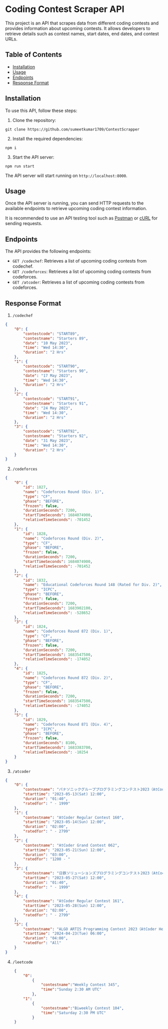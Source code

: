 # Coding Contest Scraper API

This project is an API that scrapes data from different coding contests and provides information about upcoming contests. It allows developers to retrieve details such as contest names, start dates, end dates, and contest URLs.

## Table of Contents
- [Installation](#installation)
- [Usage](#usage)
- [Endpoints](#endpoints)
- [Response Format](#response-format)


## Installation

To use this API, follow these steps:

1. Clone the repository:
```
git clone https://github.com/sumeetkumar1709/ContestScrapper
```


2. Install the required dependencies:
```
npm i
```

3. Start the API server:
```
npm run start

```

The API server will start running on `http://localhost:8000`.

## Usage

Once the API server is running, you can send HTTP requests to the available endpoints to retrieve upcoming coding contest information.

It is recommended to use an API testing tool such as [Postman](https://www.postman.com/) or [cURL](https://curl.se/) for sending requests.


## Endpoints

The API provides the following endpoints:

- `GET /codechef`: Retrieves a list of upcoming coding contests from codechef.
- `GET /codeforces`: Retrieves a list of upcoming coding contests from codeforces.
- `GET /atcoder`: Retrieves a list of upcoming coding contests from codeforces.

## Response Format

1. `/codechef`

```json
{
    "0": {
        "contestcode": "START89",
        "contestname": "Starters 89",
        "date": "10 May 2023",
        "time": "Wed 14:30",
        "duration": "2 Hrs"
    },
    "1": {
        "contestcode": "START90",
        "contestname": "Starters 90",
        "date": "17 May 2023",
        "time": "Wed 14:30",
        "duration": "2 Hrs"
    },
    "2": {
        "contestcode": "START91",
        "contestname": "Starters 91",
        "date": "24 May 2023",
        "time": "Wed 14:30",
        "duration": "2 Hrs"
    },
    "3": {
        "contestcode": "START92",
        "contestname": "Starters 92",
        "date": "31 May 2023",
        "time": "Wed 14:30",
        "duration": "2 Hrs"
    }
}
```
2. `/codeforces`

```json
{
    "0": {
        "id": 1827,
        "name": "Codeforces Round (Div. 1)",
        "type": "CF",
        "phase": "BEFORE",
        "frozen": false,
        "durationSeconds": 7200,
        "startTimeSeconds": 1684074900,
        "relativeTimeSeconds": -701452
    },
    "1": {
        "id": 1828,
        "name": "Codeforces Round (Div. 2)",
        "type": "CF",
        "phase": "BEFORE",
        "frozen": false,
        "durationSeconds": 7200,
        "startTimeSeconds": 1684074900,
        "relativeTimeSeconds": -701452
    },
    "2": {
        "id": 1832,
        "name": "Educational Codeforces Round 148 (Rated for Div. 2)",
        "type": "ICPC",
        "phase": "BEFORE",
        "frozen": false,
        "durationSeconds": 7200,
        "startTimeSeconds": 1683902100,
        "relativeTimeSeconds": -528652
    },
    "3": {
        "id": 1824,
        "name": "Codeforces Round 872 (Div. 1)",
        "type": "CF",
        "phase": "BEFORE",
        "frozen": false,
        "durationSeconds": 7200,
        "startTimeSeconds": 1683547500,
        "relativeTimeSeconds": -174052
    },
    "4": {
        "id": 1825,
        "name": "Codeforces Round 872 (Div. 2)",
        "type": "CF",
        "phase": "BEFORE",
        "frozen": false,
        "durationSeconds": 7200,
        "startTimeSeconds": 1683547500,
        "relativeTimeSeconds": -174052
    },
    "5": {
        "id": 1829,
        "name": "Codeforces Round 871 (Div. 4)",
        "type": "ICPC",
        "phase": "BEFORE",
        "frozen": false,
        "durationSeconds": 8100,
        "startTimeSeconds": 1683383700,
        "relativeTimeSeconds": -10254
    }
}
```
3. `/atcoder`

```json
{
    "0": {
        "contestname": "パナソニックグループプログラミングコンテスト2023（AtCoder Beginner Contest 301）",
        "starttime": "2023-05-13(Sat) 12:00",
        "duration": "01:40",
        "ratedfor": " - 1999"
    },
    "1": {
        "contestname": "AtCoder Regular Contest 160",
        "starttime": "2023-05-14(Sun) 12:00",
        "duration": "02:00",
        "ratedfor": " - 2799"
    },
    "2": {
        "contestname": "AtCoder Grand Contest 062",
        "starttime": "2023-05-21(Sun) 12:00",
        "duration": "03:00",
        "ratedfor": "1200 - "
    },
    "3": {
        "contestname": "日鉄ソリューションズプログラミングコンテスト2023（AtCoder Beginner Contest 303）",
        "starttime": "2023-05-27(Sat) 12:00",
        "duration": "01:40",
        "ratedfor": " - 1999"
    },
    "4": {
        "contestname": "AtCoder Regular Contest 161",
        "starttime": "2023-05-28(Sun) 12:00",
        "duration": "02:00",
        "ratedfor": " - 2799"
    },
    "5": {
        "contestname": "ALGO ARTIS Programming Contest 2023（AtCoder Heuristic Contest 020）",
        "starttime": "2024-04-23(Tue) 06:00",
        "duration": "04:00",
        "ratedfor": "All"
    }
} 
```

4. `/leetcode`

```json
    {
        "0":
            {   
                "contestname":"Weekly Contest 345",
                "time":"Sunday 2:30 AM UTC"
            },
        "1":
            {   
                "contestname":"Biweekly Contest 104",
                "time":"Saturday 2:30 PM UTC"
            }
    }
```